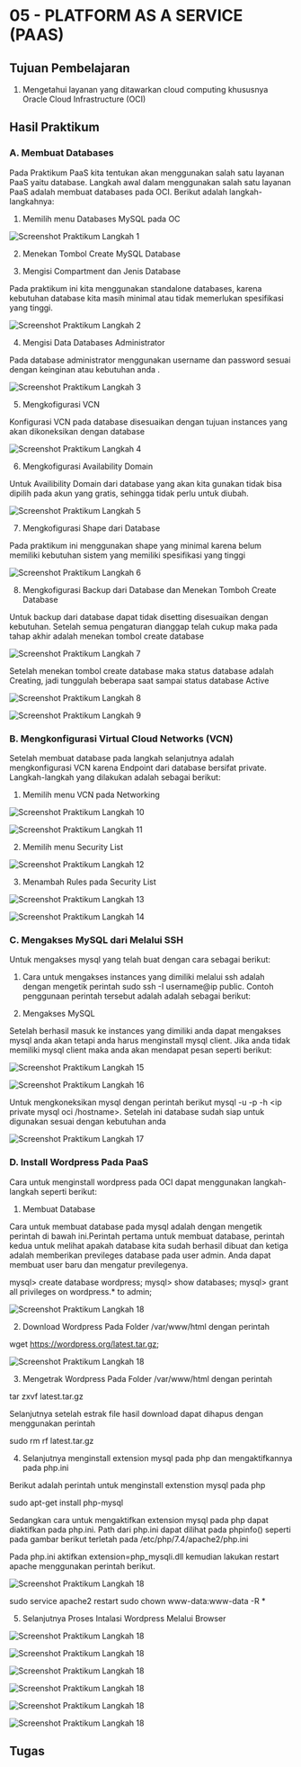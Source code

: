 # 05 - PLATFORM AS A SERVICE (PAAS)

## Tujuan Pembelajaran

1. Mengetahui layanan yang ditawarkan cloud computing khususnya Oracle Cloud Infrastructure (OCI)

## Hasil Praktikum

### A.  Membuat Databases

Pada Praktikum PaaS kita tentukan akan menggunakan salah satu layanan PaaS yaitu database. Langkah awal dalam menggunakan salah satu layanan PaaS adalah membuat databases pada OCI. Berikut adalah langkah-langkahnya:

1. Memilih menu Databases MySQL pada OC

![Screenshot Praktikum Langkah 1](img/Langkah1.PNG)

2. Menekan Tombol Create MySQL Database 

3. Mengisi Compartment dan Jenis Database

Pada praktikum ini kita menggunakan standalone databases, karena kebutuhan database kita masih minimal atau tidak memerlukan spesifikasi yang tinggi.

![Screenshot Praktikum Langkah 2](img/Langkah2.PNG)

4. Mengisi Data Databases Administrator

Pada database administrator menggunakan username dan password sesuai dengan keinginan atau kebutuhan anda .

![Screenshot Praktikum Langkah 3](img/Langkah3.PNG)

5. Mengkofigurasi VCN 

Konfigurasi VCN pada database disesuaikan dengan tujuan instances yang akan dikoneksikan dengan database

![Screenshot Praktikum Langkah 4](img/Langkah4.PNG)

6. Mengkofigurasi Availability Domain 

Untuk Availibility Domain dari database yang akan kita gunakan tidak bisa dipilih pada akun yang gratis, sehingga tidak perlu untuk diubah.

![Screenshot Praktikum Langkah 5](img/Langkah5.PNG)

7. Mengkofigurasi Shape dari Database

Pada praktikum ini menggunakan shape yang minimal karena belum memiliki kebutuhan sistem yang memiliki spesifikasi yang tinggi

![Screenshot Praktikum Langkah 6](img/Langkah6.PNG)

8. Mengkofigurasi Backup dari Database dan Menekan Tomboh Create Database

Untuk backup dari database dapat tidak disetting disesuaikan dengan kebutuhan. Setelah semua pengaturan dianggap telah cukup maka pada tahap akhir adalah menekan tombol create database

![Screenshot Praktikum Langkah 7](img/Langkah7.PNG)

Setelah menekan tombol create database maka status database adalah Creating, jadi tunggulah beberapa saat sampai status database Active

![Screenshot Praktikum Langkah 8](img/Langkah8.PNG)

![Screenshot Praktikum Langkah 9](img/Langkah9.PNG)

### B. Mengkonfigurasi Virtual Cloud Networks (VCN)

Setelah membuat database pada langkah selanjutnya adalah mengkonfigurasi VCN karena Endpoint dari database bersifat private. Langkah-langkah yang dilakukan adalah sebagai berikut:

1. Memilih menu VCN pada Networking

![Screenshot Praktikum Langkah 10](img/Langkah10.PNG)

![Screenshot Praktikum Langkah 11](img/Langkah11.PNG)

2. Memilih menu Security List

![Screenshot Praktikum Langkah 12](img/Langkah12.PNG)

3. Menambah Rules pada Security List

![Screenshot Praktikum Langkah 13](img/Langkah13.PNG)

![Screenshot Praktikum Langkah 14](img/Langkah14.PNG)

### C. Mengakses MySQL dari Melalui SSH

Untuk mengakses mysql yang telah buat dengan cara sebagai berikut:

1. Cara untuk mengakses instances yang dimiliki melalui ssh adalah dengan mengetik perintah sudo ssh -I <path private key> username@ip public. Contoh penggunaan perintah tersebut adalah 
adalah sebagai berikut:



2.  Mengakses MySQL

Setelah berhasil masuk ke instances yang dimiliki anda dapat mengakses mysql anda akan tetapi anda harus menginstall mysql client. Jika anda tidak memiliki mysql client maka anda akan 
mendapat pesan seperti berikut:

![Screenshot Praktikum Langkah 15](img/Langkah15.PNG)

![Screenshot Praktikum Langkah 16](img/Langkah16.PNG)

Untuk mengkoneksikan mysql dengan perintah berikut mysql -u <database administrator> -p -h <ip private mysql oci /hostname>. Setelah ini database sudah siap untuk digunakan sesuai dengan kebutuhan anda

![Screenshot Praktikum Langkah 17](img/Langkah17.PNG)

### D. Install Wordpress Pada PaaS

Cara untuk menginstall wordpress pada OCI dapat menggunakan langkah-langkah seperti berikut:

1. Membuat Database

Cara untuk membuat database pada mysql adalah dengan mengetik perintah di bawah ini.Perintah pertama untuk membuat database, perintah kedua untuk melihat apakah database kita sudah berhasil dibuat dan ketiga adalah memberikan previleges database pada user admin. Anda dapat membuat 
user baru dan mengatur previlegenya.

mysql> create database wordpress;
mysql> show databases;
mysql> grant all privileges on wordpress.* to admin;

![Screenshot Praktikum Langkah 18](img/.PNG)

2. Download Wordpress Pada Folder /var/www/html dengan perintah

wget https://wordpress.org/latest.tar.gz;

![Screenshot Praktikum Langkah 18](img/.PNG)

3. Mengetrak Wordpress Pada Folder /var/www/html dengan perintah

tar zxvf latest.tar.gz

Selanjutnya setelah estrak file hasil download dapat dihapus dengan menggunakan perintah

sudo rm rf latest.tar.gz

4. Selanjutnya menginstall extension mysql pada php dan mengaktifkannya pada php.ini

Berikut adalah perintah untuk menginstall extenstion mysql pada php

sudo apt-get install php-mysql

Sedangkan cara untuk mengaktifkan extension mysql pada php dapat diaktifkan pada php.ini. Path dari php.ini dapat dilihat pada phpinfo() seperti pada gambar berikut terletah pada /etc/php/7.4/apache2/php.ini

Pada php.ini aktifkan extension=php_mysqli.dll kemudian lakukan restart apache menggunakan perintah berikut.

![Screenshot Praktikum Langkah 18](img/.PNG)

sudo service apache2 restart
sudo chown www-data:www-data -R *

5. Selanjutnya Proses Intalasi Wordpress Melalui Browser

![Screenshot Praktikum Langkah 18](img/.PNG)

![Screenshot Praktikum Langkah 18](img/.PNG)

![Screenshot Praktikum Langkah 18](img/.PNG)

![Screenshot Praktikum Langkah 18](img/.PNG)

![Screenshot Praktikum Langkah 18](img/.PNG)

![Screenshot Praktikum Langkah 18](img/.PNG)

## Tugas